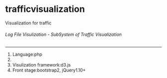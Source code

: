 
trafficvisualization
====================

Visualization for traffic

<h6>Log File Visulization - SubSystem of Traffic Visualization</h6>
<hr>
<ol>
  <li>Language:php<li>
  <li>Visulization framework:d3.js</li>
  <li>Front stage:bootstrap2, jQuery1.10+</li>
<ol>
